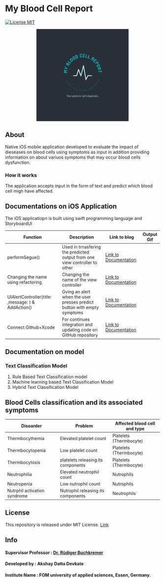 # My Blood Cell Report 
[![License MIT](https://img.shields.io/badge/contributions-welcome-brightgreen.svg?style=flat)](https://github.com/dwyl/esta/issues)




<p align="center">
  <img width="300" height="300" src="https://github.com/AkshayDevkate/CoreML/blob/main/Final/Final/Assets.xcassets/App%20icon.imageset/applogo.png">
</p>



## About
Native iOS mobile application developed to evaluate the impact of dieseases on blood cells using symptoms as input in addition providing information on about variuos symptoms that may occur blood cells dysfunction.

### How it works 
The application accepts input in the form of text and predict which blood cell migh have affected.

## Documentations on iOS Application

The iOS applicatiopn is built using swift programming language and StoryboardUI 

| Function | Description | Link to blog | Output Gif|
|-|-|-|-|
| performSegue() | Used in trnasfering the predicted output from one view controller to other | [Link to Documentation](https://medium.com/nerd-for-tech/transfer-data-between-the-viewcontroller-in-uikit-basic-step-by-step-guide-cc53368b852d) | |
| Changing the name using refactoring  | Changing the name of the view controller |  [Link to Documentation](https://medium.com/codex/change-name-of-viewcontroller-in-storyboardui-d5c1acd22335)| |
| UIAlertController(title: ,message: ) & AddAction() | Gving an alert when the user presses predict button with empty symptoms | [Link to Documentation](https://akshaydevkate.medium.com/how-to-create-uialert-in-storyboard-ui-xcode-a021756db086)  | |
| Connect Github+Xcode | For continues integration and updating code on GitHub repository| [Link to Documentation](https://akshaydevkate.medium.com/how-to-connect-github-and-xcode-499134c62eac)||

## Documentation on model

### Text Classification Model
1. Rule Based Text Classification model
2. Machine learning based Text Classification Model
3. Hybrid Text Classification Model


## Blood Cells classification and its associated symptoms 

|  Disoarder | Problem | Affected blood cell and type |
|-|-|-|
|  Thermbocythemia | Elevated platelet count | Platelets (Thermbocyte) |
|  Thermbocytopenia | Low platelet count | Platelets (Thermbocyte) |
|  Thermbocytosis |  platelets releasing its components | Platelets (Thermbocyte) |
|  Neutrophilia |  Elevated neutrophil count | Nutrophils |
|  Neutropenia | Low nutrophil count | Nutrophils |
|  Nutrphil activation syndrome |  Nutrophil releasing its components | Neutrophils |

## License 
This repository is released under MIT License. [Link](https://github.com/AkshayDevkate/CoreML/blob/main/LICENSE)

## Info

#### Supervisor Professor : [Dr. Rüdiger Buchkremer](https://github.com/buchkremer) 
#### Developed by : Akshay Datta Devkate 
#### Institute Name : FOM university of applied sciences, Essen, Germany.






